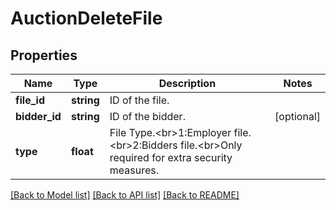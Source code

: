 # AuctionDeleteFile

## Properties
Name | Type | Description | Notes
------------ | ------------- | ------------- | -------------
**file_id** | **string** | ID of the file. | 
**bidder_id** | **string** | ID of the bidder. | [optional] 
**type** | **float** | File Type.&lt;br&gt;1:Employer file.&lt;br&gt;2:Bidders file.&lt;br&gt;Only required for extra security measures. | 

[[Back to Model list]](../README.md#documentation-for-models) [[Back to API list]](../README.md#documentation-for-api-endpoints) [[Back to README]](../README.md)


